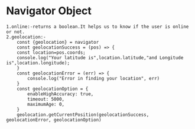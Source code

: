 # Navigator Object
    1.online:-returns a boolean.It helps us to know if the user is online or not.
    2.geolocation:-
        const {geolocation} = navigator
        const geolocationSuccess = (pos) => {
        const location=pos.coords;
        console.log("Your latitude is",location.latitude,"and Longitude is",location.longitude);
        }
        const geolocationError = (err) => {
            console.log("Error in finding your location", err)
        }
        const geolocationOption = {
            enableHighAccuracy: true,
            timeout: 5000,
            maximumAge: 0,
        }
        geolocation.getCurrentPosition(geolocationSuccess, geolocationError, geolocationOption)

